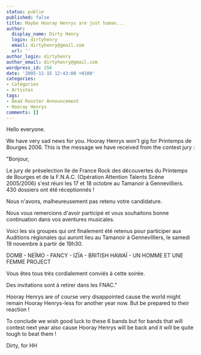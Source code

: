 ```yaml
---
status: publie
published: false
title: Maybe Hooray Henrys are just human...
author:
  display_name: Dirty Henry
  login: dirtyhenry
  email: dirtyhenry@gmail.com
  url: ''
author_login: dirtyhenry
author_email: dirtyhenry@gmail.com
wordpress_id: 256
date: '2005-11-15 12:43:00 +0100'
categories:
- Catégories
- Artistes
tags:
- Dead Rooster Announcement
- Hooray Henrys
comments: []
---
```

Hello everyone.

We have very sad news for you. Hooray Henrys won't gig for Printemps de Bourges 2006. This is the message we have received from the contest jury :

"Bonjour,

Le jury de préselection Ile de France Rock des découvertes du Printemps de Bourges et de la F.N.A.C. (Opération Attention Talents Scène 2005/2006) s'est réuni les 17 et 18 octobre au Tamanoir à Gennevilliers.<br />430 dossiers ont été réceptionnés !

Nous n'avons, malheureusement pas retenu votre candidature.

Nous vous remercions d'avoir participé et vous souhaitons bonne continuation dans vos aventures musicales.

Voici les six groupes qui ont finalement été retenus pour participer aux Auditions régionales qui auront lieu au Tamanoir à Gennevilliers, le samedi 19 novembre à partir de 19h30.

DOMB - NEÏMO - FANCY - IZÏA - BRITISH HAWAÏ - UN HOMME ET UNE FEMME PROJECT

Vous êtes tous très cordialement conviés à cette soirée.

Des invitations sont à retirer dans les FNAC."

Hooray Henrys are of course very disappointed cause the world might remain Hooray Henrys-less for another year now. But be prepared to their reaction !

To conclude we wish good luck to these 6 bands but for bands that will contest next year also cause Hooray Henrys will be back and it will be quite tough to beat them !

Dirty, for HH
